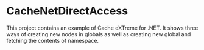 CacheNetDirectAccess
====================

This project contains an example of Cache eXTreme for .NET. It shows three ways of creating new nodes in globals as well as creating new global and fetching the contents of namespace.
